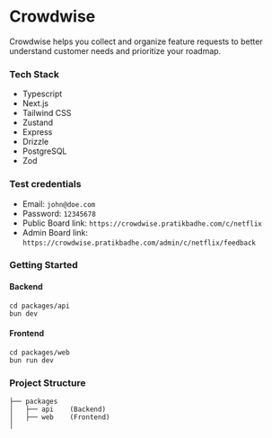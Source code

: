 # Crowdwise
Crowdwise helps you collect and organize feature requests to better understand customer needs and prioritize your roadmap.

### Tech Stack

- Typescript
- Next.js
- Tailwind CSS
- Zustand
- Express
- Drizzle
- PostgreSQL
- Zod

### Test credentials

- Email: `john@doe.com`
- Password: `12345678`
- Public Board link: `https://crowdwise.pratikbadhe.com/c/netflix`
- Admin Board link: `https://crowdwise.pratikbadhe.com/admin/c/netflix/feedback`

### Getting Started

#### Backend

```
cd packages/api
bun dev
```

#### Frontend

```
cd packages/web
bun run dev
```

### Project Structure

```
├── packages
│   ├── api    (Backend)
│   ├── web    (Frontend)
│
``` 
